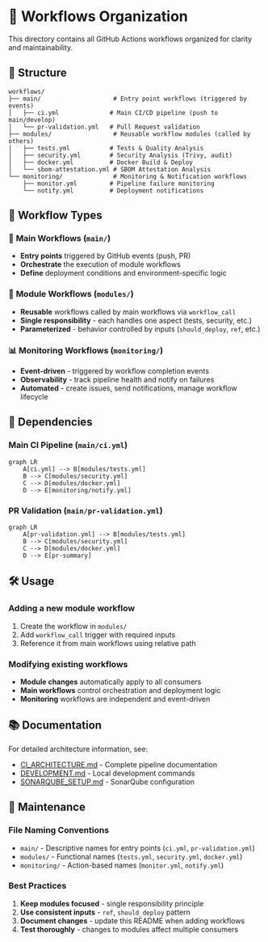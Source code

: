 # 🔄 Workflows Organization

This directory contains all GitHub Actions workflows organized for clarity and maintainability.

## 📁 Structure

```
workflows/
├── main/                    # Entry point workflows (triggered by events)
│   ├── ci.yml              # Main CI/CD pipeline (push to main/develop)
│   └── pr-validation.yml   # Pull Request validation
├── modules/                 # Reusable workflow modules (called by others)
│   ├── tests.yml           # Tests & Quality Analysis
│   ├── security.yml        # Security Analysis (Trivy, audit)
│   ├── docker.yml          # Docker Build & Deploy
│   └── sbom-attestation.yml # SBOM Attestation Analysis
└── monitoring/              # Monitoring & Notification workflows
    ├── monitor.yml         # Pipeline failure monitoring
    └── notify.yml          # Deployment notifications
```

## 🎯 Workflow Types

### 🚀 **Main Workflows** (`main/`)
- **Entry points** triggered by GitHub events (push, PR)
- **Orchestrate** the execution of module workflows
- **Define** deployment conditions and environment-specific logic

### 🧩 **Module Workflows** (`modules/`)
- **Reusable** workflows called by main workflows via `workflow_call`
- **Single responsibility** - each handles one aspect (tests, security, etc.)
- **Parameterized** - behavior controlled by inputs (`should_deploy`, `ref`, etc.)

### 📊 **Monitoring Workflows** (`monitoring/`)
- **Event-driven** - triggered by workflow completion events
- **Observability** - track pipeline health and notify on failures
- **Automated** - create issues, send notifications, manage workflow lifecycle

## 🔗 Dependencies

### Main CI Pipeline (`main/ci.yml`)
```mermaid
graph LR
    A[ci.yml] --> B[modules/tests.yml]
    B --> C[modules/security.yml]
    C --> D[modules/docker.yml]
    D --> E[monitoring/notify.yml]
```

### PR Validation (`main/pr-validation.yml`)
```mermaid
graph LR
    A[pr-validation.yml] --> B[modules/tests.yml]
    B --> C[modules/security.yml]
    C --> D[modules/docker.yml]
    D --> E[pr-summary]
```

## 🛠️ Usage

### Adding a new module workflow
1. Create the workflow in `modules/`
2. Add `workflow_call` trigger with required inputs
3. Reference it from main workflows using relative path

### Modifying existing workflows
- **Module changes** automatically apply to all consumers
- **Main workflows** control orchestration and deployment logic
- **Monitoring** workflows are independent and event-driven

## 📚 Documentation

For detailed architecture information, see:
- [CI_ARCHITECTURE.md](../CI_ARCHITECTURE.md) - Complete pipeline documentation
- [DEVELOPMENT.md](../../DEVELOPMENT.md) - Local development commands
- [SONARQUBE_SETUP.md](../SONARQUBE_SETUP.md) - SonarQube configuration

## 🔧 Maintenance

### File Naming Conventions
- `main/` - Descriptive names for entry points (`ci.yml`, `pr-validation.yml`)
- `modules/` - Functional names (`tests.yml`, `security.yml`, `docker.yml`)
- `monitoring/` - Action-based names (`monitor.yml`, `notify.yml`)

### Best Practices
1. **Keep modules focused** - single responsibility principle
2. **Use consistent inputs** - `ref`, `should_deploy` pattern
3. **Document changes** - update this README when adding workflows
4. **Test thoroughly** - changes to modules affect multiple consumers